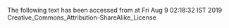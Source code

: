 The following text has been accessed from at Fri Aug 9 02:18:32 IST 2019
Creative_Commons_Attribution-ShareAlike_License
